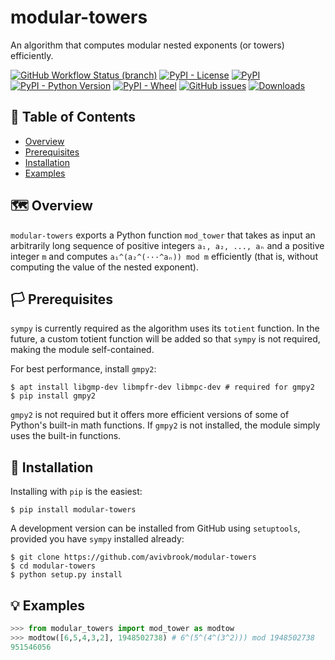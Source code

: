 # modular-towers

An algorithm that computes modular nested exponents (or towers) efficiently.

[![GitHub Workflow Status (branch)](https://img.shields.io/github/workflow/status/avivbrook/modular-towers/Test/master?logo=github&style=flat-square)](https://github.com/avivbrook/modular-towers/actions)
[![PyPI - License](https://img.shields.io/pypi/l/modular-towers?style=flat-square)](https://choosealicense.com/licenses/gpl-3.0/)
[![PyPI](https://img.shields.io/pypi/v/modular-towers?style=flat-square)](https://pypi.org/project/modular-towers/)
[![PyPI - Python Version](https://img.shields.io/pypi/pyversions/modular-towers?style=flat-square)](https://pypi.org/project/modular-towers/#files)
[![PyPI - Wheel](https://img.shields.io/pypi/wheel/modular-towers?style=flat-square)](https://pypi.org/project/modular-towers/#files)
[![GitHub issues](https://img.shields.io/github/issues/avivbrook/modular-towers?style=flat-square)](https://github.com/avivbrook/modular-towers/issues)
[![Downloads](https://img.shields.io/badge/dynamic/json?style=flat-square&color=303f9f&label=downloads&query=%24.total_downloads&url=https%3A%2F%2Fapi.pepy.tech%2Fapi%2Fprojects%2Fmodular-towers)](https://pepy.tech/project/modular-towers)

## 🚩 Table of Contents

- [Overview](#%EF%B8%8F-overview)
- [Prerequisites](#%EF%B8%8F-prerequisites)
- [Installation](#-installation)
- [Examples](#-examples)

## 🗺️ Overview

`modular-towers` exports a Python function `mod_tower` that takes as input an arbitrarily long sequence of positive integers `a₁, a₂, ..., aₙ` and a positive integer `m` and computes `a₁^(a₂^(···^aₙ)) mod m` efficiently (that is, without computing the value of the nested exponent).

## 🏳️ Prerequisites

`sympy` is currently required as the algorithm uses its `totient` function. In the future, a custom totient function will be added so that `sympy` is not required, making the module self-contained.

For best performance, install `gmpy2`:
```console
$ apt install libgmp-dev libmpfr-dev libmpc-dev # required for gmpy2
$ pip install gmpy2
```

`gmpy2` is not required but it offers more efficient versions of some of Python's built-in math functions. If `gmpy2` is not installed, the module simply uses the built-in functions.

## 🔧 Installation

Installing with `pip` is the easiest:
```console
$ pip install modular-towers
```

A development version can be installed from GitHub
using `setuptools`, provided you have `sympy` installed already:
```console
$ git clone https://github.com/avivbrook/modular-towers
$ cd modular-towers
$ python setup.py install
```

## 💡 Examples

```python
>>> from modular_towers import mod_tower as modtow
>>> modtow([6,5,4,3,2], 1948502738) # 6^(5^(4^(3^2))) mod 1948502738
951546056
```